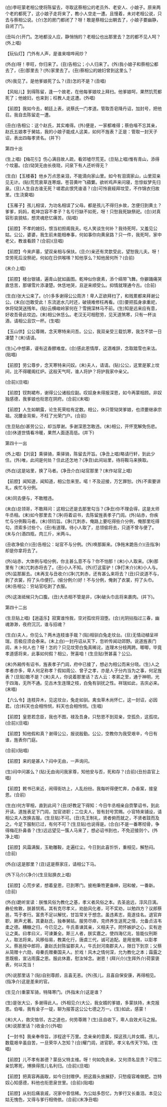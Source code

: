 <!-- { "loadSidebar": true } -->
(白)李旺蒙老相公使将陈留去，寻取这蔡相公的老员外、老安人、小娘子。原来两个老的都死了，这小娘子走将来了，教小人空走一遭。且慢着，未对老相公说，只去与蔡相公说。(介)怎的房门都闭了？呀！敢是蔡相公出朝去了，小娘子要幽静，自闭了门。

(丑叫介)开门。怎地都没人应，静悄悄的？老相公也出那里去？怎的都不见人呵？(外上唱)

【玩仙灯】门外有人声，是谁来喧哗闹炒？

(外白)呀！李旺，你归来了。(丑)告相公；小人归来了。(外)我小娘子和蔡相公都去了，(丑)那里去？(外)家里去了。(丑)蔡相公的媳妇曾到这里么？

(外)我见了。是他爹娘死了么？(丑)怎的不是？(丑唱)

【风帖儿】到得陈留，逢一个故老，在他每爹娘坟上拜扫。他爹娘呵，果然饥荒都死了；他媳妇，也来到；枉教人走这遭。(外唱)

【前腔】我如今去，朝廷上表，说蔡氏一门孝道。管取吾皂降丹诏，加封号，把他召。我自去陈留走一遭。

(丑白)告相公：这个赵氏，其实难得。(外)便是，一家都难得；蔡伯喈不忘其亲，赵氏五娘孝于舅姑，我的小娘子能成人这美，如何不旌表？正是：管取一封天子诏，表出四每孝贤名。(并下)


第四十出

(生上唱)【梅花引】伤心满目故人疏，看郊墟尽荒芜。(旦贴上唱)惟有青山，添得个坟墓。(合)恸哭无由长夜晓，问泉下有人还听得无？

(生白)【玉楼春】他乡万点思亲泪，不能滴向家山里。如今有泪滴家山，山里双亲见无计。(贴)荒荒衰草连寒烟，苍苔黄叶飞蘋蘩。欲听鸡声来问寝，忽惊蚁梦先归泉。(旦)人生自古谁无死？嗟君此恨凭谁语？(合)可怜衰絰拜坟茔，不作锦衣归故里。(生浇奠唱)

【玉雁子】孩儿相误，为功名相误了父母。都是孩儿不得归乡故，怎便归到黄土？爹爹，妈妈，乾坤岂容不孝子？名亏行缺不如死，呀！只愁我死缺祭祀。(合)对真容形哀貌枯，想灵魂悲忆痛苦。(贴唱)

【前腔】不孝的媳妇，恨当初担阁我夫。吃人笑谈生何补？我待死呵，又羞见公姑。公公，婆婆，我生前未能相奉事，何如事你向黄泉路？只一件，我死呵，家中老父，教谁看顾？(合前)(旦唱)

【前腔】今来庐墓，望双亲相与保扶。(旦介)亲还有灵歆受此，望恕我儿夫。呀！空劳死后没祭祀，何如在日供喉嗉？知他享么？知他居何所？(合前)

(末介上唱)

【前腔】楼台银铺，遍青山犹如画图。乾坤似你衰素，添个缟带飞舞。你擗踊痛哭直恁苦，那堪雪片添凄楚。休恁地哭，且逆来顺受么。抑情就理通今古。(合前)

(生白)张大公来了。(介)多多谢得公公周济！卑人正欲拜扫了，和贱累都来拜谢公公。(末白)岂敢受此！东流逝水几时还，破镜难修枉再看。(旦)要把孤身承重祀，休将恸哭送残年。(贴)云横峻岭家何在？雪拥深林马不前。(生)知是远来应有意，好收吾骨此坟边。(末)相公休恁么。老汉无可相慰劳，见天道煞寒，只有一杯淡酒，请相公且饮一杯。(生唱)

【玉山供】公公尊赐，念天寒特来问吾。公公，我双亲受三载饥寒，我怎不禁一日凄楚？(末)请请。

(生)心中想慕，谩有这香醪难度。(合)感此恩情厚，这酒难辞，念取踏雪也来沽。(贴唱)

【前腔】劳公尊步，念天寒特来问奴。(末)夫人，请请。(贴)公公，这里是冢上坟间，比不得暖阁红炉。这般天气呵，谁人将护？将护我家中亲父。

(合前)(旦唱)

【前腔】钗荆裙布，谢得公公诸般应副。叹奴身未得报深恩，如今再蒙相顾。非奴独感德，我爹娘也衔恩在阴府。(合前)(末唱)

【前腔】人生如朝露，论生死荣枯有定数。相公，休只管恸哭爹娘，也须要继承宗祖。况腰金背紫，不枉了光荣门户。(合前)

(生旦贴白)甚劳公公，却当厚谢。多谢深恩怎敢违。(末)相公，开怀宽解免伤悲。(合)休道世情看冷暖，果然人面逐高低。(并下)


第四十一出

(外上唱)【刘衮】乘驿骑，乘驿骑，陈留去开旨。(净丑上唱)略请行轩，到此少住。(外)唯，此间是何处？住此还怎地？(净丑)此间站里，待将鞍马来换取。

(外白)这是站里，换了马者。(净丑介白)站官那里？(末作站官上唱)

【前腔】闻知道，闻知道，相公忽来至。喏！不及迎接，万乞罪恕。(外)不索要讲礼，疾忙与分例。

(末)同去便与，不敢稽违。

(末白)总领哥，不敢拜问：这相公还是去那里勾当？(净丑)你不理会得，这是太师牛丞相。(末)如今那里去？(净)将着诏书，去陈留旌表孝子门闾。(外)站赤，你疾忙与分例鞍马者。(末)领钧旨。(净)兀刺赤，俺路上要吃得些介分例，俺那里吃得勾，须索多讨些个。(丑)有道理。待小人取了，总领偷将去，只道不曾与便了。(末与介)酒四瓶，肉三斤，米两斗。

(丑收净偷介)(丑)告相公：站官不与分例。(外)唤那厮来。(净拖末跪告介)(丑指净)却是你拿将去了。

(外)站赤，大体例与咱分例，你主甚么意不与？你不怕那！(末)小人取来。(净)那里有？(末)兀刺赤将去了。(丑)小人不知。(外)打这蛮驴！(净打末介)(末)小人与。(外)监那厮去。(末再支与丑收介)(净)兀刺赤，还有甚么来将去？(丑)只说道不与，剥了衣裳，捋了头巾便打。(偷分例介)好！不与分例，俺剥了衣裳，捋了头巾。(末)告相公：穷站官吃剥了衣服。

(外)这泼祗候只为口腹。(丑)大丞相不管是非，(净)破头巾且将来裹肉。(并下)。


第四十二出

(生旦贴上唱)【逍遥乐】寂寞谁怜我，空对孤坟将泪堕。(合)光阴拈指过三春，幽魂渺渺，夜府沉沉，谁与招魂？

(生白)夫人，你见么？两木连枝谁手栽？(贴)相驯白兔走坟台。(旦)无情动植呈祥瑞，否极应须会泰来。(末上白)一封丹诏从天下，忽听传闻动郊野。说道旌表门闾，未卜何人也？呀！怎的？只见坟旁白兔真稀诧，连理木分枝两跨。唧唧，毕竟孝道感将来，此事如何假？相公，贺喜咱！(生旦贴)贺甚喜？公公。

(末)外厢传有诏书，旌表孝子门闾，府中已接了，想必为相公而来分晓。(生)人之孝者亦多，卑人何足称孝？假如周公、曾子之孝，亦是人子分内当为之事，何足旌表？(旦贴)敢不是？(末)夫人，你说着那里话？古人云：孝弟之至，通于神明，光于四海，无所不通。见古木生连理之枝，白兔有驯扰之性。祥瑞如此，吉庆必来。(末唱)

【六么令】连枝异木，见这坟台，兔走如驯。禽虫草木尚怀仁，这一封诏，必因君。(合)料天也会相怜悯，料天也会相怜悯。(生唱)

【前腔】皇恩若念臣，我也不图，禄及吾身。只愁恩不到双亲，空孤负，这孤坟。(合前)(旦唱)

【前腔】知他假和真？谢得公公，报说殷勤。公公，空教你为我受艰辛，今日有谁，旌表你门庭。

(合前)(贴唱)

【前腔】来的是甚人？闷中无由，一声询问。

(生)闷中问甚么？(贴)无由询问我家尊，知他安与否，死和存？(合前)(丑扮县官上唱)

【前腔】敕书已来近，闹得街坊上，人乱纷纷。我每听得便忙奔，办香案，接皇恩。(合前)

(生白)何方宰相，直到此间？(丑)好教足下得知：今日牛丞相亲自赍擎诏书，到此开读。道旌表足下门闾，加官进职；二位夫人，皆有封号赏赐。小官特来铺设，请相公夫人改换吉服。(生旦贴)不可。(丑)先王制礼，贤者俯而就之，不贤者跂而及之。今足下服制已过，有何不可？(生旦贴)也说得是。(合白)不是一番寒彻骨，争得梅花扑鼻香？(生)远远望见一簇人马来了，想必诏书到也，不免迎接则个。(外净上唱)

【前腔】风霜满鬓，玉勒雕鞍，走遍红尘。今日到此喜忻忻，重相见，解愁闷。(合前)

(外白)这是那里？(丑)这是蔡家庄，请相公下马。

(外下马介)(净介)(生旦贴换衣上唱)

【前腔】心荒步紧，想着皇恩，已到寒门。披袍秉笏更垂绅，冠和帔，一番新。(合前)

(外白)跪听宣读：朕惟风俗为教化之基，孝义者风俗之本。去圣逾远，淳风日漓。彝伦攸斁，朕甚悯焉。其有克尽孝义，劝励风化者，可不奖劝，以勉四方？议郎蔡邕，笃于孝行。富贵不足以解忧，甘旨常关于想念。虽违素志，竟遂佳名。退官弃职，厥声尤著。其妻赵氏，独奉舅姑。服劳尽瘁，克终养生送死之情，允备贞洁韦柔之德。糟糠之归，今已见之。牛氏善谏其亲，义相夫子。罔怀嫉妒之心，实有逊让之美。曰孝曰义，可谏兼全。斯三人者，朕实嘉之。使四海亿兆，皆能仪刑斯人，取法将来。风移俗易，教美化行，唐虞三代，诚可追配。是用宠赐，以彰孝义。蔡邕授中郎将，妻赵氏封陈留郡夫人，牛氏封河南郡夫人，限日下到京；父蔡从简赠十六勋，母秦氏赠秦国夫人。於戏！风木之情何深，允为教化之本；霜露之思既极，宣沾雨露之恩。服此休嘉，慰汝悼念。谢恩！(拜兴介)(生拜外介)荷蒙褒表，何以克当！

(外)说那里话？(贴)自别尊颜，且喜无恙。(外)孩儿，且喜自保安康，再得相见。(指净介)这是差来的官。

(生见介)重蒙军骑，特降寒门。(外指末介)这是谁？

(生)是张大公，多谢得此人。(外相见介)大公，我女婿的爹娘，多蒙扶持，未克报恩。伯喈，我有金子一锭，聊为报答这公公七德之万一。(生)如此，感蒙！

(末)大人，救灾恤邻，古之道也，何劳尊赐？(生)且自收下，卑人自效犬马之报。(末)说那里话？(收金介)(外唱)

【一封书】我亲奉帝旨，涉程途千万里。念亲亲的意美，探这孩儿并女婿。孩儿，数载艰辛虽自苦，一旦荣华人怎知？(合)耀门闾，进官职，孝义名传天下知。(生唱)

【前腔】儿不孝有甚德？蒙岳父特主维。呀！何如免丧亲，又何须名显贵？可惜二亲饥寒死，博换得孩儿名利归。(合前)(旦唱)

【前腔】把真容再画取，如今日封赠伊。把这眉头放展舒，只愁瘦容难做肥。岂特奴心知感德，料他也衔恩泉世里。(合前)(贴唱)

【前腔】从别后痛哀戚，况家中音信稀。为公姑多怨忆，为爹行又长垂泪。本见公姑无愧色，又得与爹行相倚依。(合前)(末净丑唱)

